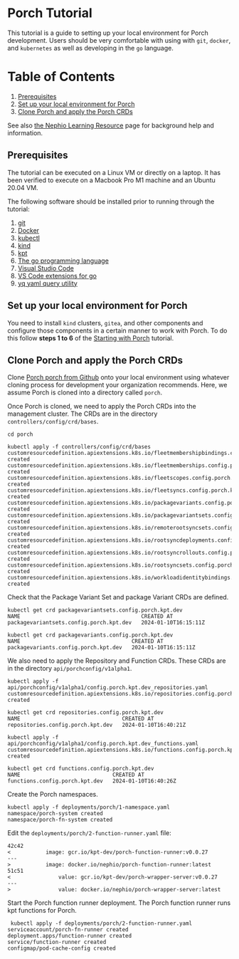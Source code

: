# Porch Tutorial

This tutorial is a guide to setting up your local environment for Porch development. Users should be very comfortable with using with `git`, `docker`, and `kubernetes` as well as developing in the `go` language.

# Table of Contents
1. [Prerequisites](#Prerequisites)
2. [Set up your local environment for Porch](#Set-up-your-local-environment-for-Porch)
3. [Clone Porch and apply the Porch CRDs](#Clone-Porch-and-apply-the-Porch-CRDs)

See also [the Nephio Learning Resource](https://github.com/nephio-project/docs/blob/main/learning.md) page for background help and information.

## Prerequisites

The tutorial can be executed on a Linux VM or directly on a laptop. It has been verified to execute on a Macbook Pro M1 machine and an Ubuntu 20.04 VM.

The following software should be installed prior to running through the tutorial:
1. [git](https://git-scm.com/)
2. [Docker](https://www.docker.com/get-started/)
3. [kubectl](https://kubernetes.io/docs/reference/kubectl/)
4. [kind](https://kind.sigs.k8s.io/)
5. [kpt](https://github.com/kptdev/kpt)
6. [The go programming language](https://go.dev/)
7. [Visual Studio Code](https://code.visualstudio.com/download)
8. [VS Code extensions for go](https://code.visualstudio.com/docs/languages/go)
9. [yq yaml query utility](https://mikefarah.gitbook.io/yq/)

## Set up your local environment for Porch

You need to install `kind` clusters, `gitea`, and other components and configure those components in a certain manner to work with Porch. To do this follow **steps 1 to 6** of the [Starting with Porch](#../starting-with-porch/README.md) tutorial.

## Clone Porch and apply the Porch CRDs

Clone [Porch porch from Github](https://github.com/nephio-project/porch.git) onto your local environment using whatever cloning process for development your organization recommends. Here, we assume Porch is cloned into a directory called `porch`.

Once Porch is cloned, we need to apply the Porch CRDs into the management cluster. The CRDs are in the directory `controllers/config/crd/bases`.

```
cd porch

kubectl apply -f controllers/config/crd/bases 
customresourcedefinition.apiextensions.k8s.io/fleetmembershipbindings.config.porch.kpt.dev created
customresourcedefinition.apiextensions.k8s.io/fleetmemberships.config.porch.kpt.dev created
customresourcedefinition.apiextensions.k8s.io/fleetscopes.config.porch.kpt.dev created
customresourcedefinition.apiextensions.k8s.io/fleetsyncs.config.porch.kpt.dev created
customresourcedefinition.apiextensions.k8s.io/packagevariants.config.porch.kpt.dev created
customresourcedefinition.apiextensions.k8s.io/packagevariantsets.config.porch.kpt.dev created
customresourcedefinition.apiextensions.k8s.io/remoterootsyncsets.config.porch.kpt.dev created
customresourcedefinition.apiextensions.k8s.io/rootsyncdeployments.config.porch.kpt.dev created
customresourcedefinition.apiextensions.k8s.io/rootsyncrollouts.config.porch.kpt.dev created
customresourcedefinition.apiextensions.k8s.io/rootsyncsets.config.porch.kpt.dev created
customresourcedefinition.apiextensions.k8s.io/workloadidentitybindings.config.porch.kpt.dev created
```

Check that the Package Variant Set and package Variant CRDs are defined.

```
kubectl get crd packagevariantsets.config.porch.kpt.dev 
NAME                                      CREATED AT
packagevariantsets.config.porch.kpt.dev   2024-01-10T16:15:11Z

kubectl get crd packagevariants.config.porch.kpt.dev
NAME                                   CREATED AT
packagevariants.config.porch.kpt.dev   2024-01-10T16:15:11Z
```

We also need to apply the Repository and Function CRDs. These CRDs are in the directory `api/porchconfig/v1alpha1`.

```
kubectl apply -f api/porchconfig/v1alpha1/config.porch.kpt.dev_repositories.yaml 
customresourcedefinition.apiextensions.k8s.io/repositories.config.porch.kpt.dev created

kubectl get crd repositories.config.porch.kpt.dev
NAME                                CREATED AT
repositories.config.porch.kpt.dev   2024-01-10T16:40:21Z

kubectl apply -f api/porchconfig/v1alpha1/config.porch.kpt.dev_functions.yaml   
customresourcedefinition.apiextensions.k8s.io/functions.config.porch.kpt.dev created

kubectl get crd functions.config.porch.kpt.dev
NAME                             CREATED AT
functions.config.porch.kpt.dev   2024-01-10T16:40:26Z
```

Create the Porch namespaces.

```
kubectl apply -f deployments/porch/1-namespace.yaml 
namespace/porch-system created
namespace/porch-fn-system created
```

Edit the `deployments/porch/2-function-runner.yaml` file:
```
42c42
<           image: gcr.io/kpt-dev/porch-function-runner:v0.0.27
---
>           image: docker.io/nephio/porch-function-runner:latest
51c51
<               value: gcr.io/kpt-dev/porch-wrapper-server:v0.0.27
---
>               value: docker.io/nephio/porch-wrapper-server:latest
```

Start the Porch function runner deployment. The Porch function runner runs kpt functions for Porch.

```
 kubectl apply -f deployments/porch/2-function-runner.yaml 
serviceaccount/porch-fn-runner created
deployment.apps/function-runner created
service/function-runner created
configmap/pod-cache-config created
```
